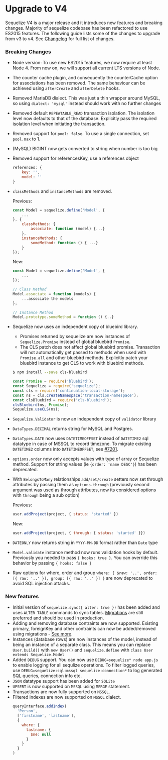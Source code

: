 # Upgrade to V4

Sequelize V4 is a major release and it introduces new features and breaking changes. Majority of sequelize codebase has been refactored to use ES2015 features. The following guide lists some of the changes to upgrade from v3 to v4. See [Changelog](http://docs.sequelizejs.com/manual/changelog/changelog.html#future) for full list of changes.

### Breaking Changes

- Node version: To use new ES2015 features, we now require at least Node 4. From now on, we will support all current LTS versions of Node.
- The counter cache plugin, and consequently the counterCache option for associations has been removed. The same behaviour can be achieved using `afterCreate` and `afterDelete` hooks.
- Removed MariaDB dialect. This was just a thin wrapper around MySQL, so using `dialect: 'mysql'` instead should work with no further changes
- Removed default `REPEATABLE_READ` transaction isolation. The isolation level now defaults to that of the database. Explicitly pass the required isolation level when initiating the transaction.
- Removed support for `pool: false`. To use a single connection, set `pool.max` to 1.
- (MySQL) BIGINT now gets converted to string when number is too big
- Removed support for referencesKey, use a references object
    ```js
    references: {
        key: '',
        model: ''
    }
    ```
- `classMethods` and `instanceMethods` are removed.
    
    Previous:
    ```js
    const Model = sequelize.define('Model', {
        ...
    }, {
        classMethods: {
            associate: function (model) {...}
        },
        instanceMethods: {
            someMethod: function () { ...}
        }
    });
    ```

    New:

    ```js
    const Model = sequelize.define('Model', {
        ...
    });

    // Class Method
    Model.associate = function (models) {
        ...associate the models
    };

    // Instance Method
    Model.prototype.someMethod = function () {..}
    ```
- Sequelize now uses an independent copy of bluebird library.
    
    - Promises returned by sequelize are now instances of `Sequelize.Promise` instead of global bluebird `Promise`.
    - The CLS patch does not affect global bluebird promise. Transaction will not automatically get passed to methods when used with `Promise.all` and other bluebird methods. Explicitly patch your bluebird instance to get CLS to work with bluebird methods.
    
    ```bash
    $ npm install --save cls-bluebird
    ```

    ```js
    const Promise = require('bluebird');
    const Sequelize = require('sequelize');
    const cls = require('continuation-local-storage');
    const ns = cls.createNamespace('transaction-namespace');
    const clsBluebird = require('cls-bluebird');
    clsBluebird(ns, Promise);
    Sequelize.useCLS(ns);
    ```
- `Sequelize.Validator` is now an independent copy of `validator` library
- `DataTypes.DECIMAL` returns string for MySQL and Postgres.
- `DataTypes.DATE` now uses `DATETIMEOFFSET` instead of `DATETIME2` sql datatype in case of MSSQL to record timezone. To migrate existing `DATETIME2` columns into `DATETIMEOFFSET`, see [#7201](https://github.com/sequelize/sequelize/pull/7201#issuecomment-278899803).
- `options.order` now only accepts values with type of array or Sequelize method. Support for string values (ie `{order: 'name DESC'}`) has been deprecated.
- With `BelongsToMany` relationships `add/set/create` setters now set through attributes by passing them as `options.through` (previously second argument was used as through attributes, now its considered options with `through` being a sub option)

    Previous:
    ```js
    user.addProject(project, { status: 'started' })
    ```

    New:
    ```js
    user.addProject(project, { through: { status: 'started' }})
    ```

- `DATEONLY` now returns string in `YYYY-MM-DD` format rather than `Date` type

- `Model.validate` instance method now runs validation hooks by default. Previously you needed to pass `{ hooks: true }`. You can override this behavior by passing `{ hooks: false }`
- Raw options for where, order and group `where: { $raw: '..', order: [{ raw: '..' }], group: [{ raw: '..' }] }` are now deprecated to avoid SQL injection attacks.

### New features
- Initial version of `sequelize.sync({ alter: true })` has been added and uses `ALTER TABLE` commands to sync tables. [Migrations](http://docs.sequelizejs.com/manual/tutorial/migrations.html) are still preferred and should be used in production.
- Adding and removing database contraints are now supported. Existing primary, foreignKey and other contraints can now be added/removed using migrations - [See more](http://docs.sequelizejs.com/manual/tutorial/migrations.html#addconstraint-tablename-attributes-options-).
- Instances (database rows) are now instances of the model, instead of being an instance of a  separate class. This means you can replace `User.build()` with `new User()` and `sequelize.define` with `class User extends Sequelize.Model`
- Added `DEBUG` support. You can now use `DEBUG=sequelize* node app.js` to enable logging for all sequlize operations. To filter logged queries, use `DEBUG=sequelize:sql:mssql sequelize:connection*` to log generated SQL queries, connection info etc.
- `JSON` datatype support has been added for `SQLite`
- `UPSERT` is now supported on `MSSQL` using `MERGE` statement.
- Transactions are now fully supported on `MSSQL`.
- Filtered indexes are now supported on `MSSQL` dialect. 
    ```js
    queryInterface.addIndex(
      'Person',
      ['firstname', 'lastname'],
      {
        where: {
          lastname: {
            $ne: null
          }
        }
      }
    )
    ```
